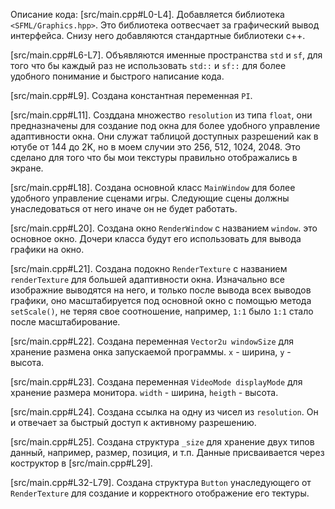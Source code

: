 ﻿Описание кода:
[src/main.cpp#L0-L4]. Добавляется библиотека `<SFML/Graphics.hpp>`. Это библиотека оотвесчает за графический вывод интерфейса.
Снизу него добавляются стандартные библиотеки c++.

[src/main.cpp#L6-L7]. Объявляются именные пространства `std` и `sf`, для того что бы каждый раз не использовать `std::` и `sf::` для более удобного понимание и быстрого написание кода.

[src/main.cpp#L9]. Создана константная переменная `PI`.

[src/main.cpp#L11]. Созддана множество `resolution` из типа `float`, они предназначены для создание под окна для более удобного управление адаптивности окна. Они служат таблицой доступных разрешений как в ютубе от 144 до 2K, но в моем случии это 256, 512, 1024, 2048. Это сделано для того что бы мои текстуры правильно отображались в экране.

[src/main.cpp#L18]. Создана основной класс `MainWindow` для более удобного управление сценами игры. Следующие сцены должны унаследоваться от него иначе он не будет работать.

[src/main.cpp#L20]. Создана окно `RenderWindow` с названием `window`. это основное окно. Дочери  класса будут его использовать для вывода графики на окно.

[src/main.cpp#L21]. Создана подокно `RenderTexture` с названием `renderTexture` для большей адаптивности окна. Изначально все изображние выводятся на него, и только после вывода всех выводов графики, оно масштабируется под основной окно с помощью метода `setScale()`, не теряя свое соотношение, например, `1:1` было `1:1` стало после масштабирование. 

[src/main.cpp#L22]. Создана переменная `Vector2u windowSize` для хранение размена онка запускаемой программы. `x` - ширина, `y` - высота.

[src/main.cpp#L23]. Создана переменная `VideoMode displayMode` для хранение размера монитора. `width` - ширина, `heigth` - высота.

[src/main.cpp#L24]. Создана ссылка на одну из чисел из `resolution`. Он и отвечает за быстрый доступ к активному разрешению.

[src/main.cpp#L25]. Создана структура `_size` для хранение двух типов данный, например, размер, позиция, и т.п. Данные присваивается через коструктор в [src/main.cpp#L29].

[src/main.cpp#L32-L79]. Создана структура `Button` унаследующего от `RenderTexture` для создание и корректного отображение его тектуры.
